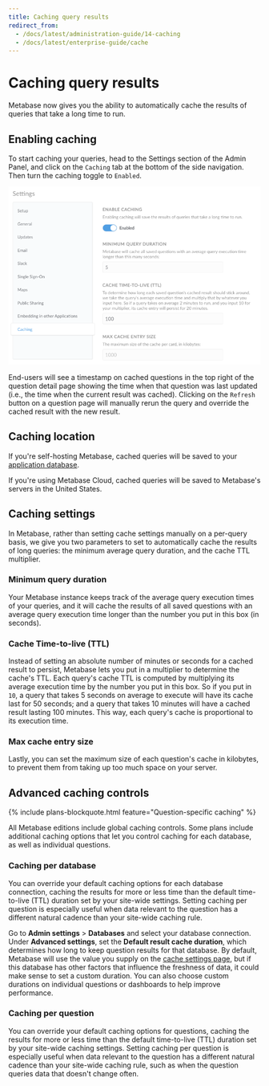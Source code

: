 ```yaml
---
title: Caching query results
redirect_from:
  - /docs/latest/administration-guide/14-caching
  - /docs/latest/enterprise-guide/cache
---
```


# Caching query results

Metabase now gives you the ability to automatically cache the results of queries that take a long time to run.

## Enabling caching

To start caching your queries, head to the Settings section of the Admin Panel, and click on the `Caching` tab at the bottom of the side navigation. Then turn the caching toggle to `Enabled`.

![Caching](images/caching.png)

End-users will see a timestamp on cached questions in the top right of the question detail page showing the time when that question was last updated (i.e., the time when the current result was cached). Clicking on the `Refresh` button on a question page will manually rerun the query and override the cached result with the new result.

## Caching location

If you're self-hosting Metabase, cached queries will be saved to your [application database](../installation-and-operation/configuring-application-database.md).

If you're using Metabase Cloud, cached queries will be saved to Metabase's servers in the United States.

## Caching settings

In Metabase, rather than setting cache settings manually on a per-query basis, we give you two parameters to set to automatically cache the results of long queries: the minimum average query duration, and the cache TTL multiplier.

### Minimum query duration

Your Metabase instance keeps track of the average query execution times of your queries, and it will cache the results of all saved questions with an average query execution time longer than the number you put in this box (in seconds).

### Cache Time-to-live (TTL)

Instead of setting an absolute number of minutes or seconds for a cached result to persist, Metabase lets you put in a multiplier to determine the cache's TTL. Each query's cache TTL is computed by multiplying its average execution time by the number you put in this box. So if you put in `10`, a query that takes 5 seconds on average to execute will have its cache last for 50 seconds; and a query that takes 10 minutes will have a cached result lasting 100 minutes. This way, each query's cache is proportional to its execution time.

### Max cache entry size

Lastly, you can set the maximum size of each question's cache in kilobytes, to prevent them from taking up too much space on your server.

## Advanced caching controls

{% include plans-blockquote.html feature="Question-specific caching" %}

All Metabase editions include global caching controls. Some plans include additional caching options that let you control caching for each database, as well as individual questions.

### Caching per database

You can override your default caching options for each database connection, caching the results for more or less time than the default time-to-live (TTL) duration set by your site-wide settings. Setting caching per question is especially useful when data relevant to the question has a different natural cadence than your site-wide caching rule.

Go to **Admin settings** > **Databases** and select your database connection. Under **Advanced settings**, set the **Default result cache duration**, which determines how long to keep question results for that database. By default, Metabase will use the value you supply on the [cache settings page](#caching-settings), but if this database has other factors that influence the freshness of data, it could make sense to set a custom duration. You can also choose custom durations on individual questions or dashboards to help improve performance.

### Caching per question

You can override your default caching options for questions, caching the results for more or less time than the default time-to-live (TTL) duration set by your site-wide caching settings. Setting caching per question is especially useful when data relevant to the question has a different natural cadence than your site-wide caching rule, such as when the question queries data that doesn't change often.